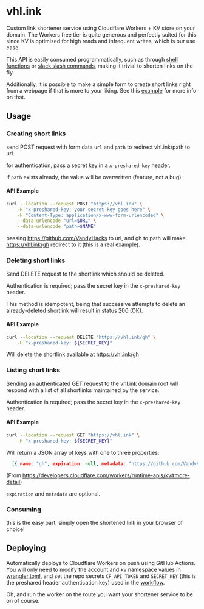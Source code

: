 # vhl.ink

Custom link shortener service using Cloudflare Workers + KV store on your domain. The Workers free tier is quite generous and perfectly suited for this since KV is optimized for high reads and infrequent writes, which is our use case. 

<!-- [![Deploy to Cloudflare Workers](https://deploy.workers.cloudflare.com/button)](https://deploy.workers.cloudflare.com/?url=https://github.com/rinkjames/cclink.io) -->

This API is easily consumed programmatically, such as through [shell functions](https://github.com/aadibajpai/dotfiles/blob/f1c58f7f19778c0d591b0a199427c519835a9614/fish/.config/fish/functions/shorten.fish#L1-L7) or [slack slash commands](https://github.com/VandyHacks/nimbus), making it trivial to shorten links on the fly.

Additionally, it is possible to make a simple form to create short links right from a webpage if that is more to your liking. See this [example](https://developers.cloudflare.com/workers/examples/read-post) for more info on that.

## Usage

### Creating short links
send POST request with form data `url` and `path` to redirect vhl.ink/path to url.

for authentication, pass a secret key in a `x-preshared-key` header.

if `path` exists already, the value will be overwritten (feature, not a bug).

#### API Example

```bash
curl --location --request POST "https://vhl.ink" \
    -H "x-preshared-key: your secret key goes here" \
    -H "Content-Type: application/x-www-form-urlencoded" \
    --data-urlencode "url=$URL" \
    --data-urlencode "path=$NAME"
```
passing https://github.com/VandyHacks to url, and gh to path will make https://vhl.ink/gh redirect to it (this is a real example).

### Deleting short links

Send DELETE request to the shortlink which should be deleted.

Authentication is required; pass the secret key in the `x-preshared-key` header.

This method is idempotent, being that successive attempts to delete an already-deleted shortlink
will result in status 200 (OK).

#### API Example

```bash
curl --location --request DELETE "https://vhl.ink/gh" \
    -H "x-preshared-key: ${SECRET_KEY}"
```

Will delete the shortlink available at https://vhl.ink/gh

### Listing short links

Sending an authenticated GET request to the vhl.ink domain root will respond with a list of all
shortlinks maintained by the service.

Authentication is required; pass the secret key in the `x-preshared-key` header.

#### API Example

```bash
curl --location --request GET "https://vhl.ink" \
    -H "x-preshared-key: ${SECRET_KEY}"
```

Will return a JSON array of keys with one to three properties:

```json
  [{ name: "gh", expiration: null, metadata: "https://github.com/VandyHacks/vaken"}, ...]
```
(From https://developers.cloudflare.com/workers/runtime-apis/kv#more-detail)

`expiration` and `metadata` are optional.

### Consuming

this is the easy part, simply open the shortened link in your browser of choice! 

## Deploying

Automatically deploys to Cloudflare Workers on push using GitHub Actions. You will only need to modify the account and kv namespace values in [wrangler.toml](wrangler.toml), and set the repo secrets `CF_API_TOKEN` and `SECRET_KEY` (this is the preshared header authentication key) used in the [workflow](.github/workflows/main.yml). 

Oh, and run the worker on the route you want your shortener service to be on of course.
